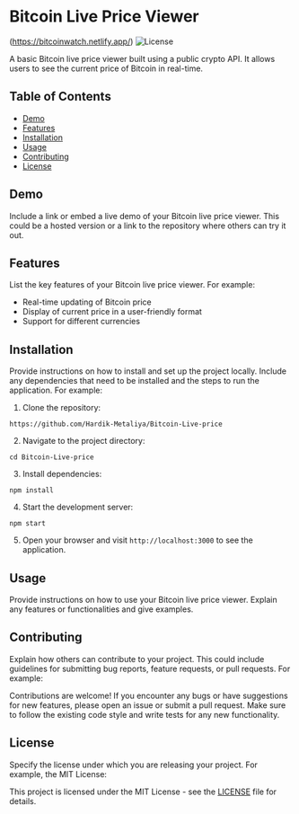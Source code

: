 # Bitcoin Live Price Viewer
(https://bitcoinwatch.netlify.app/)
![License](https://img.shields.io/badge/license-MIT-blue.svg)

A basic Bitcoin live price viewer built using a public crypto API. It allows users to see the current price of Bitcoin in real-time.

## Table of Contents

- [Demo](#demo)
- [Features](#features)
- [Installation](#installation)
- [Usage](#usage)
- [Contributing](#contributing)
- [License](#license)

## Demo

Include a link or embed a live demo of your Bitcoin live price viewer. This could be a hosted version or a link to the repository where others can try it out.

## Features

List the key features of your Bitcoin live price viewer. For example:

- Real-time updating of Bitcoin price
- Display of current price in a user-friendly format
- Support for different currencies

## Installation

Provide instructions on how to install and set up the project locally. Include any dependencies that need to be installed and the steps to run the application. For example:

1. Clone the repository:

```
https://github.com/Hardik-Metaliya/Bitcoin-Live-price
```

2. Navigate to the project directory:

```
cd Bitcoin-Live-price
```

3. Install dependencies:

```
npm install
```

4. Start the development server:

```
npm start
```

5. Open your browser and visit `http://localhost:3000` to see the application.

## Usage

Provide instructions on how to use your Bitcoin live price viewer. Explain any features or functionalities and give examples.

## Contributing

Explain how others can contribute to your project. This could include guidelines for submitting bug reports, feature requests, or pull requests. For example:

Contributions are welcome! If you encounter any bugs or have suggestions for new features, please open an issue or submit a pull request. Make sure to follow the existing code style and write tests for any new functionality.

## License

Specify the license under which you are releasing your project. For example, the MIT License:

This project is licensed under the MIT License - see the [LICENSE](LICENSE) file for details.




